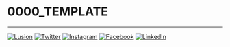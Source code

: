 # 0000_TEMPLATE

---

[![Lusion](https://img.shields.io/badge/Lusion--f5f5f5?style=flat&colorA=f5f5f5)](https://lusion.co)
[![Twitter](https://img.shields.io/badge/Twitter--f5f5f5?style=flat&colorA=f5f5f5)](https://twitter.com/lusionltd)
[![Instagram](https://img.shields.io/badge/Instagram--f5f5f5?style=flat&colorA=f5f5f5)](https://instagram.com/lusionltd)
[![Facebook](https://img.shields.io/badge/Facebook--f5f5f5?style=flat&colorA=f5f5f5)](https://facebook.com/lusionltd)
[![LinkedIn](https://img.shields.io/badge/LinkedIn--f5f5f5?style=flat&colorA=f5f5f5)](https://linkedin.com/company/lusionltd)
